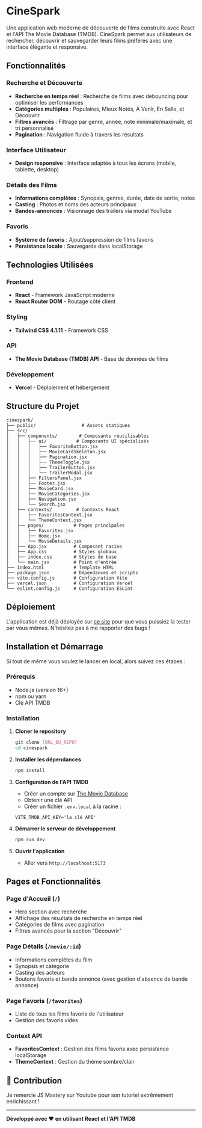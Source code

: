 # CineSpark

Une application web moderne de découverte de films construite avec React et l'API The Movie Database (TMDB). CineSpark permet aux utilisateurs de rechercher, découvrir et sauvegarder leurs films préférés avec une interface élégante et responsive.

## Fonctionnalités

### Recherche et Découverte
- **Recherche en temps réel** : Recherche de films avec debouncing pour optimiser les performances
- **Catégories multiples** : Populaires, Mieux Notés, À Venir, En Salle, et Découvrir
- **Filtres avancés** : Filtrage par genre, année, note minimale/maximale, et tri personnalisé
- **Pagination** : Navigation fluide à travers les résultats

### Interface Utilisateur
- **Design responsive** : Interface adaptée à tous les écrans (mobile, tablette, desktop)

### Détails des Films
- **Informations complètes** : Synopsis, genres, durée, date de sortie, notes
- **Casting** : Photos et noms des acteurs principaux
- **Bandes-annonces** : Visionnage des trailers via modal YouTube

### Favoris
- **Système de favoris** : Ajout/suppression de films favoris
- **Persistance locale** : Sauvegarde dans localStorage

## Technologies Utilisées

### Frontend
- **React** - Framework JavaScript moderne
- **React Router DOM** - Routage côté client

### Styling
- **Tailwind CSS 4.1.11** - Framework CSS

### API
- **The Movie Database (TMDB) API** - Base de données de films

### Développement
- **Vercel** - Déploiement et hébergement

## Structure du Projet

```
cinespark/
├── public/                 # Assets statiques
├── src/
│   ├── components/        # Composants réutilisables
│   │   ├── ui/           # Composants UI spécialisés
│   │   │   ├── FavoriteButton.jsx
│   │   │   ├── MovieCardSkeleton.jsx
│   │   │   ├── Pagination.jsx
│   │   │   ├── ThemeToggle.jsx
│   │   │   ├── TrailerButton.jsx
│   │   │   └── TrailerModal.jsx
│   │   ├── FiltersPanel.jsx
│   │   ├── Footer.jsx
│   │   ├── MovieCard.jsx
│   │   ├── MovieCategories.jsx
│   │   ├── Navigation.jsx
│   │   └── Search.jsx
│   ├── contexts/         # Contexts React
│   │   ├── FavoritesContext.jsx
│   │   └── ThemeContext.jsx
│   ├── pages/           # Pages principales
│   │   ├── Favorites.jsx
│   │   ├── Home.jsx
│   │   └── MovieDetails.jsx
│   ├── App.jsx          # Composant racine
│   ├── App.css          # Styles globaux
│   ├── index.css        # Styles de base
│   └── main.jsx         # Point d'entrée
├── index.html           # Template HTML
├── package.json         # Dépendances et scripts
├── vite.config.js       # Configuration Vite
├── vercel.json          # Configuration Vercel
└── eslint.config.js     # Configuration ESLint
```

## Déploiement

L'application est déjà déployée sur [ce site](cinespark-sakab.vercel.app) pour que vous puissiez la tester par vous mêmes.
N'hésitez pas à me rapporter des bugs !

## Installation et Démarrage

Si tout de même vous voulez le lancer en local, alors suivez ces étapes : 

### Prérequis
- Node.js (version 16+)
- npm ou yarn
- Clé API TMDB

### Installation

1. **Cloner le repository**
   ```bash
   git clone [URL_DU_REPO]
   cd cinespark
   ```

2. **Installer les dépendances**
   ```bash
   npm install
   ```

3. **Configuration de l'API TMDB**
   - Créer un compte sur [The Movie Database](https://www.themoviedb.org/)
   - Obtenir une clé API
   - Créer un fichier `.env.local` à la racine :
   ```.env.local
   VITE_TMDB_API_KEY='la clé API'
   ```

4. **Démarrer le serveur de développement**
   ```bash
   npm run dev
   ```

5. **Ouvrir l'application**
   - Aller vers `http://localhost:5173`

## Pages et Fonctionnalités

### Page d'Accueil (`/`)
- Hero section avec recherche
- Affichage des résultats de recherche en temps réel
- Catégories de films avec pagination
- Filtres avancés pour la section "Découvrir"

### Page Détails (`/movie/:id`)
- Informations complètes du film
- Synopsis et catégorie
- Casting des acteurs
- Boutons favoris et bande annonce (avec gestion d'absence de bande annonce)

### Page Favoris (`/favorites`)
- Liste de tous les films favoris de l'utilisateur
- Gestion des favoris vides

### Context API
- **FavoritesContext** : Gestion des films favoris avec persistance localStorage
- **ThemeContext** : Gestion du thème sombre/clair

## 🤝 Contribution

Je remercie JS Mastery sur Youtube pour son tutoriel extrêmement enrichissant !

---

**Développé avec ❤️ en utilisant React et l'API TMDB**